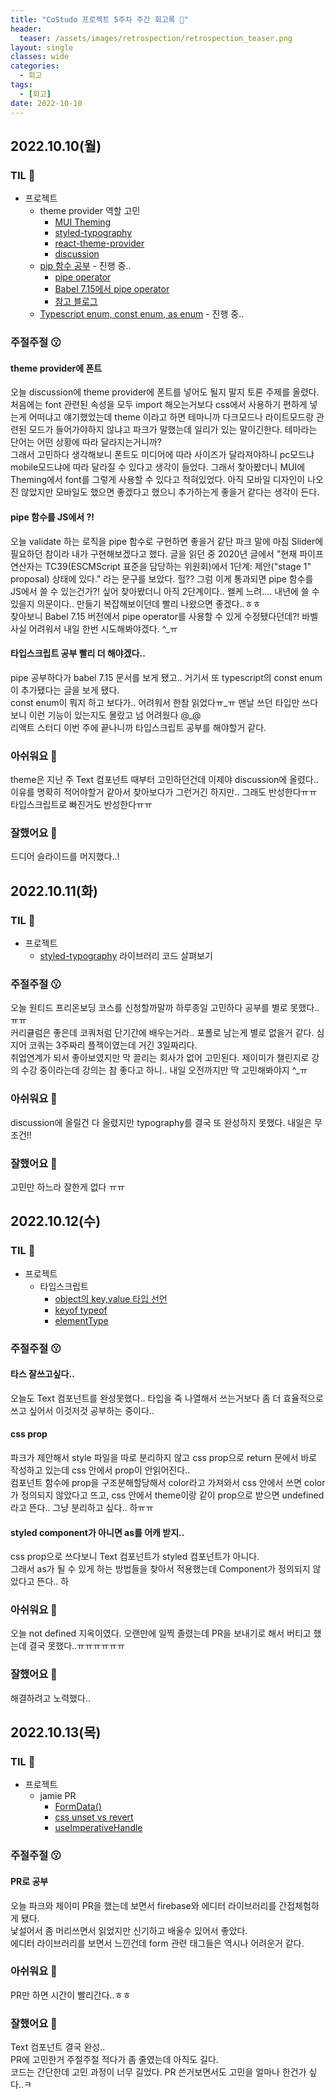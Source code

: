 ```yaml
---
title: "CoStudo 프로젝트 5주차 주간 회고록 🙂"
header:
  teaser: /assets/images/retrospection/retrospection_teaser.png
layout: single
classes: wide
categories:
  - 회고
tags:
  - [회고]
date: 2022-10-10
---
```


## 2022.10.10(월)

### TIL 🧐

- 프로젝트
  - theme provider 역할 고민
    - [MUI Theming](https://mui.com/material-ui/customization/theming/)
    - [styled-typography](https://github.com/mike-engel/styled-typography)
    - [react-theme-provider](https://github.com/callstack/react-theme-provider)
    - [discussion](https://github.com/Co-Studo/Co-Studo-front/discussions/46)
  - [pip 함수 공부](https://ui.toast.com/weekly-pick/ko_20201118) - 진행 중..
    - [pipe operator](https://github.com/tc39/proposal-pipeline-operator)
    - [Babel 7.15에서 pipe operator](https://babeljs.io/blog/2021/07/26/7.15.0#hack-style-pipeline-operator-support-13191httpsgithubcombabelbabelpull13191-13416httpsgithubcombabelbabelpull13416)
    - [참고 블로그](https://velog.io/@ksh-code/JS-pipe-operator)
  - [Typescript enum, const enum, as enum](https://xpectation.tistory.com/218) - 진행 중..

### 주절주절 😗

#### theme provider에 폰트

오늘 discussion에 theme provider에 폰트를 넣어도 될지 말지 토론 주제를 올렸다.  
처음에는 font 관련된 속성을 모두 import 해오는거보다 css에서 사용하기 편하게 넣는게 어떠냐고 얘기했었는데 theme 이라고 하면 테마니까 다크모드나 라이트모드랑 관련된 모드가 들어가야하지 않냐고 파크가 말했는데 일리가 있는 말이긴한다. 테마라는 단어는 어떤 상황에 따라 달라지는거니까?  
그래서 고민하다 생각해보니 폰트도 미디어에 따라 사이즈가 달라져야하니 pc모드냐 mobile모드냐에 따라 달라질 수 있다고 생각이 들었다. 그래서 찾아봤더니 MUI에 Theming에서 font를 그렇게 사용할 수 있다고 적혀있었다. 아직 모바일 디자인이 나오진 않았지만 모바일도 했으면 좋겠다고 했으니 추가하는게 좋을거 같다는 생각이 든다.

#### pipe 함수를 JS에서 ?!

오늘 validate 하는 로직을 pipe 함수로 구현하면 좋을거 같단 파크 말에 마침 Slider에 필요하던 참이라 내가 구현해보겠다고 했다. 글을 읽던 중 2020년 글에서 "현재 파이프 연산자는 TC39(ESCMScript 표준을 담당하는 위원회)에서 1단계: 제안("stage 1" proposal) 상태에 있다." 라는 문구를 보았다. 헐?? 그럼 이게 통과되면 pipe 함수를 JS에서 쓸 수 있는건가?! 싶어 찾아봤더니 아직 2단계이다.. 왤케 느려.... 내년에 쓸 수 있을지 의문이다.. 만들기 복잡해보이던데 빨리 나왔으면 좋겠다..ㅎㅎ  
찾아보니 Babel 7.15 버전에서 pipe operator를 사용할 수 있게 수정됐다던데?! 바벨 사실 어려워서 내일 한번 시도해봐야겠다. ^\_ㅠ

#### 타입스크립트 공부 빨리 더 해야겠다..

pipe 공부하다가 babel 7.15 문서를 보게 됐고.. 거기서 또 typescript의 const enum이 추가됐다는 글을 보게 됐다.  
const enum이 뭐지 하고 보다가.. 어려워서 한참 읽었다ㅠ\_ㅠ 맨날 쓰던 타입만 쓰다보니 이런 기능이 있는지도 몰랐고 넘 어려웠다 @\_@  
리액트 스터디 이번 주에 끝나니까 타입스크립트 공부를 해야할거 같다.

### 아쉬워요 🙁

theme은 지난 주 Text 컴포넌트 때부터 고민하던건데 이제야 discussion에 올렸다.. 이유를 명확히 적어야할거 같아서 찾아보다가 그런거긴 하지만.. 그래도 반성한다ㅠㅠ  
타입스크립트로 빠진거도 반성한다ㅠㅠ

### 잘했어요 🙂

드디어 슬라이드를 머지했다..!

## 2022.10.11(화)

### TIL 🧐

- 프로젝트
  - [styled-typography](https://github.com/mike-engel/styled-typography/tree/main/packages/styled-typography/src) 라이브러리 코드 살펴보기

### 주절주절 😗

오늘 원티드 프리온보딩 코스를 신청할까말까 하루종일 고민하다 공부를 별로 못했다..ㅠㅠ  
커리큘럼은 좋은데 코쿼처럼 단기간에 배우는거라.. 포폴로 남는게 별로 없을거 같다. 심지어 코쿼는 3주짜리 플젝이였는데 거긴 3일짜리다.  
취업연계가 되서 좋아보였지만 막 끌리는 회사가 없어 고민된다. 제이미가 챌린지로 강의 수강 중이라는데 강의는 참 좋다고 하니.. 내일 오전까지만 딱 고민해봐야지 ^\_ㅠ

### 아쉬워요 🙁

discussion에 올릴건 다 올렸지만 typography를 결국 또 완성하지 못했다. 내일은 무조건!!

### 잘했어요 🙂

고민만 하느라 잘한게 없다 ㅠㅠ

## 2022.10.12(수)

### TIL 🧐

- 프로젝트
  - 타입스크립트
    - [object의 key,value 타입 선언](https://ywtechit.tistory.com/285)
    - [keyof typeof](https://bobbyhadz.com/blog/typescript-create-type-from-object-keys)
    - [elementType](https://iborymagic.tistory.com/83)

### 주절주절 😗

#### 타스 잘쓰고싶다..

오늘도 Text 컴포넌트를 완성못했다.. 타입을 죽 나열해서 쓰는거보다 좀 더 효율적으로 쓰고 싶어서 이것저것 공부하는 중이다..

#### css prop

파크가 제안해서 style 파일을 따로 분리하지 않고 css prop으로 return 문에서 바로 작성하고 있는데 css 안에서 prop이 안읽어진다..  
컴포넌트 함수에 prop을 구조분해할당해서 color라고 가져와서 css 안에서 쓰면 color가 정의되지 않았다고 뜨고, css 안에서 theme이랑 같이 prop으로 받으면 undefined 라고 뜬다.. 그냥 분리하고 싶다.. 하ㅠㅠ

#### styled component가 아니면 as를 어캐 받지..

css prop으로 쓰다보니 Text 컴포넌트가 styled 컴포넌트가 아니다.  
그래서 as가 될 수 있게 하는 방법들을 찾아서 적용했는데 Component가 정의되지 않았다고 뜬다.. 하

### 아쉬워요 🙁

오늘 not defined 지옥이였다. 오랜만에 일찍 졸렸는데 PR을 보내기로 해서 버티고 했는데 결국 못했다..ㅠㅠㅠㅠㅠㅠ

### 잘했어요 🙂

해결하려고 노력했다..

## 2022.10.13(목)

### TIL 🧐

- 프로젝트
  - jamie PR
    - [FormData()](https://developer.mozilla.org/en-US/docs/Web/API/FormData/FormData)
    - [css unset vs revert](https://frontdev.tistory.com/entry/css-revert-%EC%86%8D%EC%84%B1)
    - [useImperativeHandle](https://ko.reactjs.org/docs/hooks-reference.html#useimperativehandle)

### 주절주절 😗

#### PR로 공부

오늘 파크와 제이미 PR을 했는데 보면서 firebase와 에디터 라이브러리를 간접체험하게 됐다.  
낯설어서 좀 머리쓰면서 읽었지만 신기하고 배울수 있어서 좋았다.  
에디터 라이브러리를 보면서 느낀건데 form 관련 태그들은 역시나 어려운거 같다.

### 아쉬워요 🙁

PR만 하면 시간이 빨리간다..ㅎㅎ

### 잘했어요 🙂

Text 컴포넌트 결국 완성..  
PR에 고민한거 주절주절 적다가 좀 줄였는데 아직도 길다.  
코드는 간단한데 고민 과정이 너무 길었다. PR 쓴거보면서도 고민을 얼마나 한건가 싶다..ㅋ
